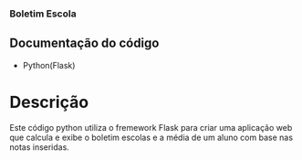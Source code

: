 ### Boletim Escola
 ## Documentação do código
 * Python(Flask)
 # Descrição
 Este código python utiliza o fremework Flask para criar uma aplicação web que calcula e exibe o boletim escolas e a média de um aluno com base nas notas inseridas. 
